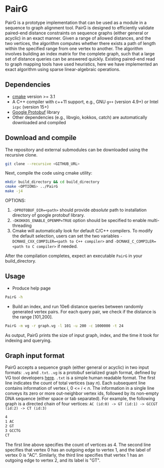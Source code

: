 PairG
========================================================================

PairG is a prototype implementation that can be used as a module in a sequence to graph alignment tool. PairG is designed to efficiently validate paired-end distance constraints on sequence graphs (either general or acyclic) in an exact manner. Given a range of allowed distances, and the two vertices, the algorithm computes whether there exists a path of length within the specified range from one vertex to another. The algorithm involves building an index matrix for the complete graph, such that a large set of distance queries can be answered quickly. Existing paired-end read to graph mapping tools have used heuristics, here we have implemented an exact algorithm using sparse linear-algebraic operations. 

## Dependencies
- [cmake](https://cmake.org) version >= 3.1
- A C++ compiler with c++11 support, e.g., GNU `g++` (version 4.9+) or Intel `icpc` (version 15+)
- [Google Protobuf](https://github.com/protocolbuffers/protobuf) library
- Other dependencies (e.g., libvgio, kokkos, catch) are automatically downloaded and compiled 

## Download and compile

The repository and external submodules can be downloaded using the recursive clone.

```sh
git clone --recursive <GITHUB_URL>
```

Next, compile the code using cmake utility:

```sh
mkdir build_directory && cd build_directory
cmake <OPTIONS> ../PairG
make -j4
```

OPTIONS: 
1. `-DPROTOBUF_DIR=<path>` should provide *absolute* path to installation directory of google protobuf library. 
2. `-DKOKKOS_ENABLE_OPENMP=TRUE` option should be specified to enable multi-threading
3. Cmake will automatically look for default C/C++ compilers. To modify the default selection, users can set the two variables `-DCMAKE_CXX_COMPILER=<path to C++ compiler>` and `-DCMAKE_C_COMPILER=<path to C compiler>` if needed. 

After the compilation completes, expect an executable `PairG` in your build\_directory. 

## Usage

* Produce help page
```sh
PairG -h
```

* Build an index, and run 10e6 distance queries between randomly generated vertex pairs. For each query pair, we check if the distance is the range [101,200].
```sh
PairG -m vg -r graph.vg -l 101 -u 200 -c 1000000 -t 24
```

As output, PairG prints the size of input graph, index, and the time it took for indexing and querying.

## Graph input format
PairG accepts a sequence graph (either general or acyclic) in two input formats: `.vg` and `.txt`. `.vg` is a protobuf serialized graph format, defined by VG tool developers [here](https://github.com/vgteam/vg/wiki/File-Formats). `.txt` is a simple human readable format. The first line indicates the count of total vertices (say *n*). Each subsequent line contains information of vertex *i*, 0 <= *i* < *n*. The information in a single line conveys its zero or more out-neighbor vertex ids, followed by its non-empty DNA sequence (either space or tab separated). For example, the following graph is a directed chain of four vertices: `AC (id:0) -> GT (id:1) -> GCCGT (id:2) -> CT (id:3)`

```sh
4
1 AC
2 GT
3 GCCTG
CT
```

The first line above specifies the count of vertices as 4. The second line specifies that vertex 0 has an outgoing edge to vertex 1, and the label of vertex 0 is "AC". Similarly, the third line specifies that vertex 1 has an outgoing edge to vertex 2, and its label is "GT". 
